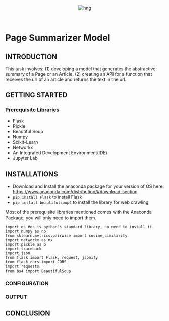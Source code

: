 
<div align="center">

![hng](https://res.cloudinary.com/iambeejayayo/image/upload/v1554240066/brand-logo.png)

<br>

</div>

# Page Summarizer Model

## INTRODUCTION
This task involves: (1) developing a model that generates the abstractive summary of a Page or an Article.
                     (2) creating an API for a function that receives the url of an article and returns the text in the url.
                     
## GETTING STARTED 
 
### Prerequisite Libraries
- Flask
- Pickle
- Beautiful Soup
- Numpy
- Scikit-Learn
- Networkx
- An Integrated Development Environment(IDE)
- Jupyter Lab

## INSTALLATIONS
- Download and Install the anaconda package for your version of OS here: 
https://www.anaconda.com/distribution/#download-section
- ```pip install Flask``` to install Flask
- ```pip install beautifulsoup4``` to install the library for web crawling

Most of the prerequisite libraries mentioned comes with the Anaconda Package, 
you will only need to import them.

```
import os #os is python's standard library, no need to install it.
import numpy as np
from sklearn.metrics.pairwise import cosine_similarity
import networkx as nx
import pickle as p
import traceback
import json
from flask import Flask, request, jsonify
from flask_cors import CORS
import requests
from bs4 import BeautifulSoup
```

### CONFIGURATION



### OUTPUT


## CONCLUSION
